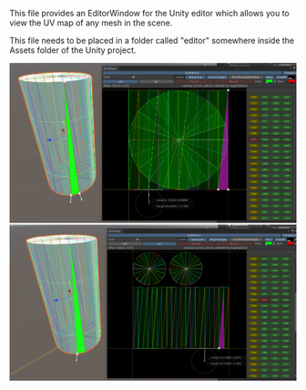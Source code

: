 This file provides an EditorWindow for the Unity editor which allows you to view the UV map of any mesh in the scene.

This file needs to be placed in a folder called "editor" somewhere inside the Assets folder of the Unity project.

![Example Image 01](https://github.com/Bunny83/Utilities/blob/master/docs/UVViewer01.png?raw=true)
![Example Image 02](https://github.com/Bunny83/Utilities/blob/master/docs/UVViewer02.png?raw=true)